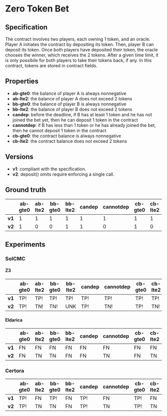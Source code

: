 # Zero Token Bet

## Specification
The contract involves two players, each owning 1 token, and an oracle. Player A initiates the contract by depositing its token. Then, player B can deposit its token. Once both players have deposited their token, the oracle chooses the winner, which receives the 2 tokens. After a given time limit, it is only possibile for both players to take their tokens back, if any. In this contract, tokens are stored in contract fields.

## Properties
- **ab-gte0**: the balance of player A is always nonnegative
- **ab-lte2**: the balance of player A does not exceed 2 tokens
- **bb-gte0**: the balance of player B is always nonnegative
- **bb-lte2**: the balance of player B does not exceed 2 tokens
- **candep**: before the deadline, if B has at least 1 token and he has not joined the bet yet, then he can deposit 1 token in the contract
- **cannotdep**: if B has less than 1 token or he has already joined the bet, then he cannot deposit 1 token in the contract
- **cb-gte0**: the contract balance is always nonnegative
- **cb-lte2**: the contract balance does not exceed 2 tokens

## Versions
- **v1**: compliant with the specification.
- **v2**: deposit() omits require enforcing a single call.

## Ground truth
|        | ab-gte0   | ab-lte2   | bb-gte0   | bb-lte2   | candep    | cannotdep | cb-gte0   | cb-lte2   |
|--------|-----------|-----------|-----------|-----------|-----------|-----------|-----------|-----------|
| **v1** | 1         | 1         | 1         | 1         | 1         | 1         | 1         | 1         |
| **v2** | 1         | 0         | 0         | 1         | 1         | 0         | 1         | 0         |
 

## Experiments
### SolCMC
#### Z3
|        | ab-gte0   | ab-lte2   | bb-gte0   | bb-lte2   | candep    | cannotdep | cb-gte0   | cb-lte2   |
|--------|-----------|-----------|-----------|-----------|-----------|-----------|-----------|-----------|
| **v1** | TP!       | TP!       | TP!       | TP!       | TP!       | TP!       | TP!       | TP!       |
| **v2** | TP!       | TN!       | TN!       | UNK       | TP!       | TN!       | TP!       | TN!       |
 

#### Eldarica
|        | ab-gte0   | ab-lte2   | bb-gte0   | bb-lte2   | candep    | cannotdep | cb-gte0   | cb-lte2   |
|--------|-----------|-----------|-----------|-----------|-----------|-----------|-----------|-----------|
| **v1** | FN        | FN        | FN        | FN        | FN        | FN        | FN        | FN        |
| **v2** | FN        | TN        | TN        | FN        | FN        | TN        | FN        | TN        |
 


### Certora
|        | ab-gte0   | ab-lte2   | bb-gte0   | bb-lte2   | candep    | cannotdep | cb-gte0   | cb-lte2   |
|--------|-----------|-----------|-----------|-----------|-----------|-----------|-----------|-----------|
| **v1** | TP!       | FN        | TP!       | FN        | TP!       | FN        | TP!       | FN        |
| **v2** | TP!       | TN        | TN        | FN        | TP!       | TN        | TP!       | TN        |
 

